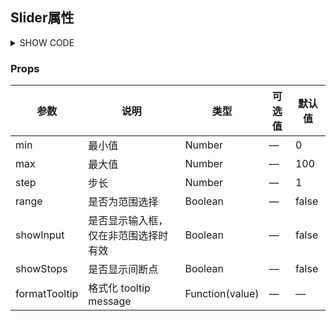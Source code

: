 ## Slider属性

<details>
<summary>SHOW CODE</summary>

```html
<bee-slider v-model="form" :max="100" :min="20"></bee-slider>

<script>

export default {
    data() {
      return {
        form: 44,
        
      };
    }
}
</script>
```

</details>

### Props

| 参数            | 说明                  | 类型              | 可选值 | 默认值   |
|---------------|---------------------|-----------------|-----|-------|
| min           | 最小值                 | Number          | —   | 0     |
| max           | 最大值                 | Number          | —   | 100   |
| step          | 步长                  | Number          | —   | 1     |
| range         | 是否为范围选择             | Boolean         | —   | false |
| showInput     | 是否显示输入框，仅在非范围选择时有效  | Boolean         | —   | false |
| showStops     | 是否显示间断点             | Boolean         | —   | false |
| formatTooltip | 格式化 tooltip message | Function(value) | —   | —     |

